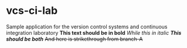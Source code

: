# vcs-ci-lab
Sample application for the version control systems and continuous integration laboratory
**This text should be in bold**
*While this in italic*
**_This should be both_**
~~And here is strikethrough from branch-A~~
